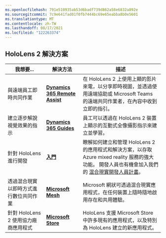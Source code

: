 ```yaml
---
ms.openlocfilehash: 791e510935ab53d6badf739d862a58e6832a892e
ms.sourcegitcommit: 7c9e641fad01f0fb7444bc69e65eabba8b0e5601
ms.translationtype: MT
ms.contentlocale: zh-TW
ms.lasthandoff: 08/17/2021
ms.locfileid: "122263374"
---
```

## <a name="hololens-2-solutions"></a>HoloLens 2 解決方案

| 我想要... | 解決方法 | 描述 |  
|---------| ------------|------------|
| 與遠端員工即時共同作業 | [**Dynamics 365 Remote Assist**](https://dynamics.microsoft.com/mixed-reality/remote-assist/) | 在 HoloLens 2 上使用上顯的影片來電，以分享即時視圖，並透過使用遠端協助或 Microsoft Teams 的遠端共同作業者，在內容中收到立即的指引。 | 
| 建立逐步解說視覺效果的指示 | [**Dynamics 365 Guides**](https://dynamics.microsoft.com/mixed-reality/guides/capabilities/) | 員工可以透過在 HoloLens 2 裝置上顯示的互動式全像攝影指示來建立並學習。 |
| 針對 HoloLens 進行開發 | [**入門**](/windows/mixed-reality/develop/development?tabs=unity) | 瞭解如何建立和管理 HoloLens 2 的應用程式和解決方案，以存取 Azure mixed reality 服務的強大功能。 開發人員也有機會加入我們的 [混合現實開發人員計畫](https://www.microsoft.com/en-us/hololens/developers)。|
| 透過混合現實以即時方式進行數位共同作業 | [**Microsoft Mesh**](https://www.microsoft.com/mesh) | Microsoft 網狀可透過混合現實應用程式，在任何裝置上隨時隨地啟用存在和共用體驗。 |
| 針對 HoloLens 2 使用協力廠商應用程式 | [**Microsoft Store**](../holographic-store-apps.md) | HoloLens 支援 Microsoft Store 中許多現有的應用程式，以及特別為 HoloLens 建立的新應用程式。

